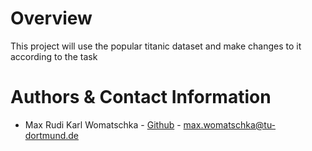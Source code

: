 # Overview

This project will use the popular titanic dataset and make changes to it 
according to the task

# Authors & Contact Information

- Max Rudi Karl Womatschka - [Github](https://github.com/DataWojtek) - max.womatschka@tu-dortmund.de
